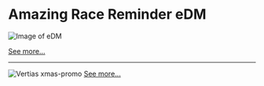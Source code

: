 # Amazing Race Reminder eDM

![Image of eDM](https://raw.githubusercontent.com/gbjack/gbjack.github.io/master/assets/images/amazing-race.png)

[See more...](https://github.com/gbjack/Veritus-Incredible-Race-Reminder)

___

![Vertias xmas-promo](https://github.com/gbjack/gbjack.github.io/blob/master/assets/images/veritas-xmas-promo.png)
[See more...](https://github.com/gbjack/MY-Promo)
